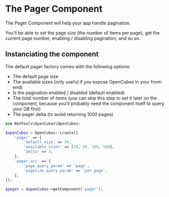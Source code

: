 # The Pager Component

The Pager Component will help your app handle pagination. 

You'll be able to set the page size (the number of items per page), get the current page number, enabling / disabling pagination, and so on.

## Instanciating the component

The default pager factory comes with the following options:

- The default page size
- The available sizes (only useful if you expose OpenCubes in your front-end)
- Is the pagination enabled / disabled (default enabled)
- The total number of items (you can skip this step to set it later on the component, because you'll probably need the component itself to query your DB first)
- The pager delta (to avoid returning 1000 pages)

```php
use BenTools\OpenCubes\OpenCubes;

$openCubes = OpenCubes::create([
    'pager' => [
        'default_size' => 50,
        'available_sizes' => [10, 50, 100, 500],
        'delta' => 3,
    ],
    'pager_uri' => [
        'page_query_param' => 'page',
        'pagesize_query_param' => 'per_page',
    ],
]);

$pager = $openCubes->getComponent('pager');
```
